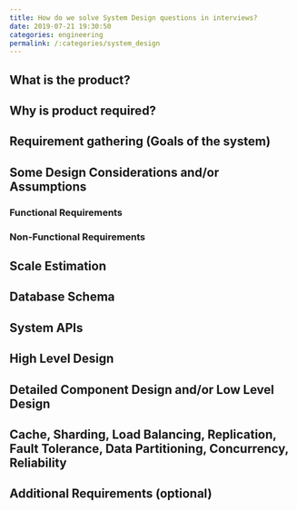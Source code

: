 ```yaml
---
title: How do we solve System Design questions in interviews?
date: 2019-07-21 19:30:50
categories: engineering
permalink: /:categories/system_design
---
```

## What is the product?

## Why is product required?

## Requirement gathering (Goals of the system)

## Some Design Considerations and/or Assumptions

### Functional Requirements

### Non-Functional Requirements

## Scale Estimation

## Database Schema

## System APIs

## High Level Design

## Detailed Component Design and/or Low Level Design

## Cache, Sharding, Load Balancing, Replication, Fault Tolerance, Data Partitioning, Concurrency, Reliability

## Additional Requirements (optional)
